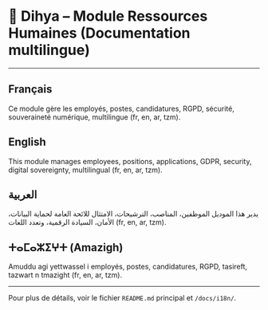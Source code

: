 # 👥 Dihya – Module Ressources Humaines (Documentation multilingue)

---

## Français
Ce module gère les employés, postes, candidatures, RGPD, sécurité, souveraineté numérique, multilingue (fr, en, ar, tzm).

## English
This module manages employees, positions, applications, GDPR, security, digital sovereignty, multilingual (fr, en, ar, tzm).

## العربية
يدير هذا الموديل الموظفين، المناصب، الترشيحات، الامتثال للائحة العامة لحماية البيانات، الأمان، السيادة الرقمية، وتعدد اللغات (fr, en, ar, tzm).

## ⵜⴰⵎⴰⵣⵉⵖⵜ (Amazigh)
Amuddu agi yettwassel i employés, postes, candidatures, RGPD, tasireft, tazwart n tmazight (fr, en, ar, tzm).

---

Pour plus de détails, voir le fichier `README.md` principal et `/docs/i18n/`.
